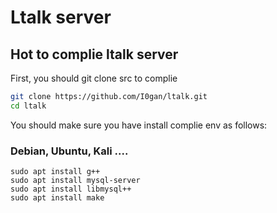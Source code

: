 # Ltalk server

## Hot to complie ltalk server

First, you should git clone src to complie

```sh
git clone https://github.com/I0gan/ltalk.git
cd ltalk
```

You should make sure you have install complie env as follows:

### Debian, Ubuntu, Kali ....

```
sudo apt install g++
sudo apt install mysql-server
sudo apt install libmysql++
sudo apt install make
```



